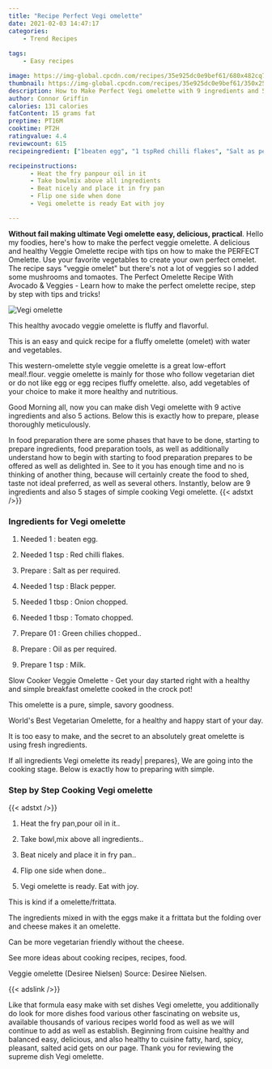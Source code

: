 ```yaml
---
title: "Recipe Perfect Vegi omelette"
date: 2021-02-03 14:47:17
categories:
    - Trend Recipes
    
tags:
    - Easy recipes

image: https://img-global.cpcdn.com/recipes/35e925dc0e9bef61/680x482cq70/vegi-omelette-recipe-main-photo.jpg
thumbnail: https://img-global.cpcdn.com/recipes/35e925dc0e9bef61/350x250cq70/vegi-omelette-recipe-main-photo.jpg
description: How to Make Perfect Vegi omelette with 9 ingredients and 5 stages of easy cooking.
author: Connor Griffin
calories: 131 calories
fatContent: 15 grams fat
preptime: PT16M
cooktime: PT2H
ratingvalue: 4.4
reviewcount: 615
recipeingredient: ["1beaten egg", "1 tspRed chilli flakes", "Salt as per required", "1 tspBlack pepper", "1 tbspOnion chopped", "1 tbspTomato chopped", "01Green chilies chopped", "Oil as per required", "1 tspMilk"]

recipeinstructions: 
      - Heat the fry panpour oil in it 
      - Take bowlmix above all ingredients 
      - Beat nicely and place it in fry pan 
      - Flip one side when done 
      - Vegi omelette is ready Eat with joy

---
```




**Without fail making ultimate Vegi omelette easy, delicious, practical**. Hello my foodies, here&#39;s how to make the perfect veggie omelette. A delicious and healthy Veggie Omelette recipe with tips on how to make the PERFECT Omelette. Use your favorite vegetables to create your own perfect omelet. The recipe says &#34;veggie omelet&#34; but there&#39;s not a lot of veggies so I added some mushrooms and tomaotes. The Perfect Omelette Recipe With Avocado &amp; Veggies - Learn how to make the perfect omelette recipe, step by step with tips and tricks!


![Vegi omelette](https://img-global.cpcdn.com/recipes/35e925dc0e9bef61/680x482cq70/vegi-omelette-recipe-main-photo.jpg "Vegi omelette")



This healthy avocado veggie omelette is fluffy and flavorful.

This is an easy and quick recipe for a fluffy omelette (omelet) with water and vegetables.

This western-omelette style veggie omelette is a great low-effort meal!.flour. veggie omelette is mainly for those who follow vegetarian diet or do not like egg or egg recipes fluffy omelette. also, add vegetables of your choice to make it more healthy and nutritious.


Good Morning all, now you can make dish Vegi omelette with 9 active ingredients and also 5 actions. Below this is exactly how to prepare, please thoroughly meticulously.

In food preparation there are some phases that have to be done, starting to prepare ingredients, food preparation tools, as well as additionally understand how to begin with starting to food preparation prepares to be offered as well as delighted in. See to it you has enough time and no is thinking of another thing, because will certainly create the food to shed, taste not ideal preferred, as well as several others. Instantly, below are 9 ingredients and also 5 stages of simple cooking Vegi omelette.
{{< adstxt />}}

### Ingredients for Vegi omelette


1. Needed 1 : beaten egg.

1. Needed 1 tsp : Red chilli flakes.

1. Prepare  : Salt as per required.

1. Needed 1 tsp : Black pepper.

1. Needed 1 tbsp : Onion chopped.

1. Needed 1 tbsp : Tomato chopped.

1. Prepare 01 : Green chilies chopped..

1. Prepare  : Oil as per required.

1. Prepare 1 tsp : Milk.


Slow Cooker Veggie Omelette - Get your day started right with a healthy and simple breakfast omelette cooked in the crock pot!

This omelette is a pure, simple, savory goodness.

World&#39;s Best Vegetarian Omelette, for a healthy and happy start of your day.

It is too easy to make, and the secret to an absolutely great omelette is using fresh ingredients.


If all ingredients Vegi omelette its ready| prepares}, We are going into the cooking stage. Below is exactly how to preparing with simple.

### Step by Step Cooking Vegi omelette

{{< adstxt />}}


1. Heat the fry pan,pour oil in it..



1. Take bowl,mix above all ingredients..



1. Beat nicely and place it in fry pan..



1. Flip one side when done..



1. Vegi omelette is ready. Eat with joy.




This is kind if a omelette/frittata.

The ingredients mixed in with the eggs make it a frittata but the folding over and cheese makes it an omelette.

Can be more vegetarian friendly without the cheese.

See more ideas about cooking recipes, recipes, food.

Veggie omelette (Desiree Nielsen) Source: Desiree Nielsen.


{{< adslink />}}

Like that formula easy make with set dishes Vegi omelette, you additionally do look for more dishes food various other fascinating on website us, available thousands of various recipes world food as well as we will continue to add as well as establish. Beginning from cuisine healthy and balanced easy, delicious, and also healthy to cuisine fatty, hard, spicy, pleasant, salted acid gets on our page. Thank you for reviewing the supreme dish Vegi omelette.
